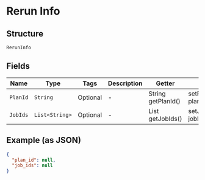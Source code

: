 
# Rerun Info

## Structure

`RerunInfo`

## Fields

| Name | Type | Tags | Description | Getter | Setter |
|  --- | --- | --- | --- | --- | --- |
| `PlanId` | `String` | Optional | - | String getPlanId() | setPlanId(String planId) |
| `JobIds` | `List<String>` | Optional | - | List<String> getJobIds() | setJobIds(List<String> jobIds) |

## Example (as JSON)

```json
{
  "plan_id": null,
  "job_ids": null
}
```

